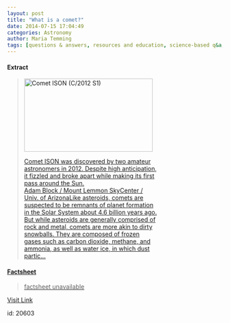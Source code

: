 ```yaml
---
layout: post
title: "What is a comet?"
date: 2014-07-15 17:04:49
categories: Astronomy
author: Maria Temming
tags: [questions & answers, resources and education, science-based q&a, comets & asteroids]
---
```



#### Extract
><div id="attachment_255423683" style="width: 310px" class="wp-caption alignright"><a href="http://d366w3m5tf0813.cloudfront.net/wp-content/uploads/Comet_ISON_Block.jpg"><img class="size-medium wp-image-255423683" src="http://d366w3m5tf0813.cloudfront.net/wp-content/uploads/Comet_ISON_Block-300x171.jpg" alt="Comet ISON (C/2012 S1)" width="300" height="171" /><p class="wp-caption-text">Comet ISON was discovered by two amateur astronomers in 2012. Despite high anticipation, it fizzled and broke apart while making its first pass around the Sun.<br />Adam Block / Mount Lemmon SkyCenter / Univ. of ArizonaLike <a href="/astronomy-resources/asteroids-come/">asteroids, comets are suspected to be remnants of planet formation in the Solar System about 4.6 billion years ago. But while asteroids are generally comprised of rock and metal, comets are more akin to dirty snowballs. They are composed of frozen gases such as carbon dioxide, methane, and ammonia, as well as water ice, in which dust partic...

#### Factsheet
>factsheet unavailable

[Visit Link](http://www.skyandtelescope.com/astronomy-resources/comets-come/)

id:   20603
